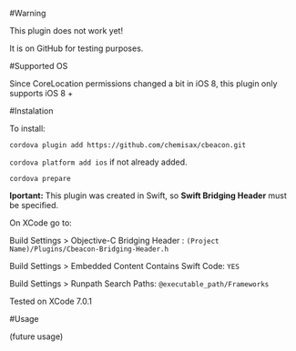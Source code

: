 #Warning

This plugin does not work yet!

It is on GitHub for testing purposes.

#Supported OS

Since CoreLocation permissions changed a bit in iOS 8, this plugin only supports iOS 8 +

#Instalation

To install:

```cordova plugin add https://github.com/chemisax/cbeacon.git```

```cordova platform add ios``` if not already added.

```cordova prepare```


__Iportant:__ This plugin was created in Swift, so __Swift Bridging Header__ must be specified. 

On XCode go to:

Build Settings > Objective-C Bridging Header : ```(Project Name)/Plugins/Cbeacon-Bridging-Header.h```

Build Settings > Embedded Content Contains Swift Code: ```YES```

Build Settings > Runpath Search Paths: ```@executable_path/Frameworks```

Tested on XCode 7.0.1

#Usage

(future usage)


